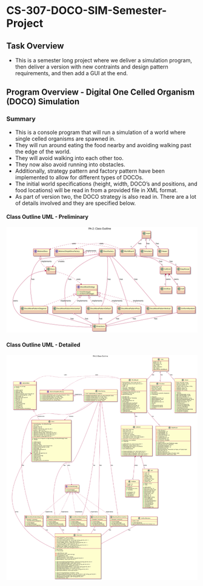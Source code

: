 # CS-307-DOCO-SIM-Semester-Project

## Task Overview

- This is a semester long project where we deliver a simulation program, then deliver a version with new contraints and design pattern requirements, and then add a GUI at the end.

## Program Overview - Digital One Celled Organism (DOCO) Simulation

### Summary

- This is a console program that will run a simulation of a world where single celled organisms are spawned in. 
- They will run around eating the food nearby and avoiding walking past the edge of the world. 
- They will avoid walking into each other too. 
- They now also avoid running into obstacles. 
- Additionally, strategy pattern and factory pattern have been implemented to allow for different types of DOCOs. 
- The initial world specifications (height, width, DOCO’s and positions, and food locations) will be read in from a provided file in XML format. 
- As part of version two, the DOCO strategy is also read in. There are a lot of details involved and they are specified below.

#### Class Outline UML - Preliminary 

<p><img src='ClassPrelimDiagramUML.svg'></p>

#### Class Outline UML - Detailed

<p><img src='ClassOutlineUML.svg'></p>

